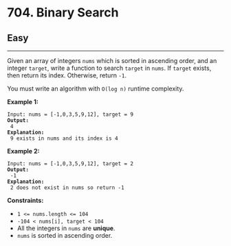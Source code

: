 # 704. Binary Search

## Easy

***

Given an array of integers `nums` which is sorted in ascending order, and an integer `target`, write a function to search `target` in `nums`. If `target` exists, then return its index. Otherwise, return `-1`.

You must write an algorithm with `O(log n)` runtime complexity.

&#x20;

**Example 1:**

<pre><code>Input: nums = [-1,0,3,5,9,12], target = 9
<strong>Output:
</strong> 4
<strong>Explanation:
</strong> 9 exists in nums and its index is 4</code></pre>

**Example 2:**

<pre><code>Input: nums = [-1,0,3,5,9,12], target = 2
<strong>Output:
</strong> -1
<strong>Explanation:
</strong> 2 does not exist in nums so return -1</code></pre>

&#x20;

**Constraints:**

* `1 <= nums.length <= 104`
* `-104 < nums[i], target < 104`
* All the integers in `nums` are **unique**.
* `nums` is sorted in ascending order.
